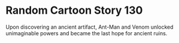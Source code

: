 # Random Cartoon Story 130

Upon discovering an ancient artifact, Ant-Man and Venom unlocked unimaginable powers and became the last hope for ancient ruins.